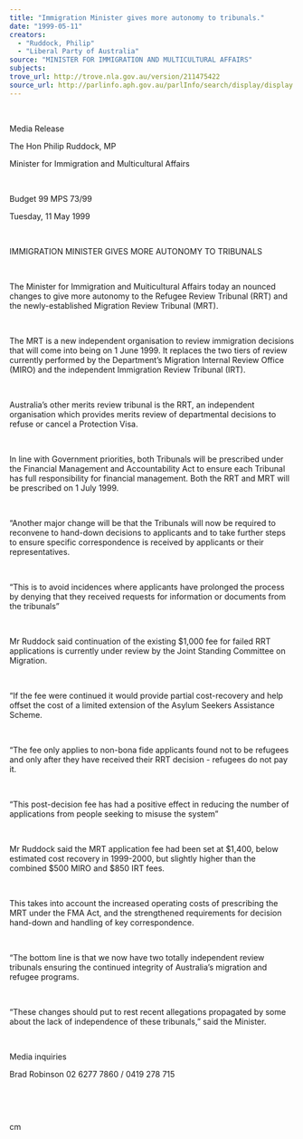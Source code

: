 ```yaml
---
title: "Immigration Minister gives more autonomy to tribunals."
date: "1999-05-11"
creators:
  - "Ruddock, Philip"
  - "Liberal Party of Australia"
source: "MINISTER FOR IMMIGRATION AND MULTICULTURAL AFFAIRS"
subjects:
trove_url: http://trove.nla.gov.au/version/211475422
source_url: http://parlinfo.aph.gov.au/parlInfo/search/display/display.w3p;query=Id%3A%22media/pressrel/PI806%22
---
```


   

  

  Media Release

  The Hon Philip Ruddock, MP

  Minister for Immigration and Multicultural Affairs

  

 Budget 99 MPS 73/99

 Tuesday, 11 May 1999

  

  IMMIGRATION MINISTER GIVES MORE AUTONOMY TO 
TRIBUNALS

  

  The Minister for Immigration and Muiticultural Affairs today an nounced 
changes to give more autonomy to the Refugee Review Tribunal (RRT) and 
the newly-established Migration Review Tribunal (MRT).

  

 The MRT is a new independent organisation to review 
immigration decisions that will come into being on 1 June 1999. It replaces 
the two tiers of review currently performed by the Department’s Migration 
Internal Review Office (MIRO) and the independent Immigration Review 
Tribunal (IRT).

  

 Australia’s other merits review tribunal is the 
RRT, an independent organisation which provides merits review of departmental 
decisions to refuse or cancel a Protection Visa.

  

 In line with Government priorities, both Tribunals 
will be prescribed under the Financial Management and Accountability 
Act to ensure each Tribunal has full responsibility for financial management. 
Both the RRT and MRT will be prescribed on 1 July 1999.

  

 “Another major change will be that the Tribunals 
will now be required to reconvene to hand-down decisions to applicants 
and to take further steps to ensure specific correspondence is received 
by applicants or their representatives.

  

 “This is to avoid incidences where applicants have 
prolonged the process by denying that they received requests for information 
or documents from the tribunals”

  

 Mr Ruddock said continuation of the existing $1,000 
fee for failed RRT applications is currently under review by the Joint 
Standing Committee on Migration.

  

 “If the fee were continued it would provide partial 
cost-recovery and help offset the cost of a limited extension of the 
Asylum Seekers Assistance Scheme.

  

 “The fee only applies to non-bona fide applicants 
found not to be refugees and only after they have received their RRT 
decision - refugees do not pay it.

  

 “This post-decision fee has had a positive effect 
in reducing the number of applications from people seeking to misuse 
the system”

  

 Mr Ruddock said the MRT application fee had been set 
at $1,400, below estimated cost recovery in 1999-2000, but slightly 
higher than the combined $500 MIRO and $850 IRT fees.

  

 This takes into account the increased operating costs 
of prescribing the MRT under the FMA Act, and the strengthened requirements 
for decision hand-down and handling of key correspondence.

  

 “The bottom line is that we now have two totally 
independent review tribunals ensuring the continued integrity of Australia’s 
migration and refugee programs.

  

 “These changes should put to rest recent allegations 
propagated by some about the lack of independence of these tribunals,” 
said the Minister.

  

 Media inquiries

 Brad Robinson 02 6277 7860 / 0419 278 715

  

  

  cm

